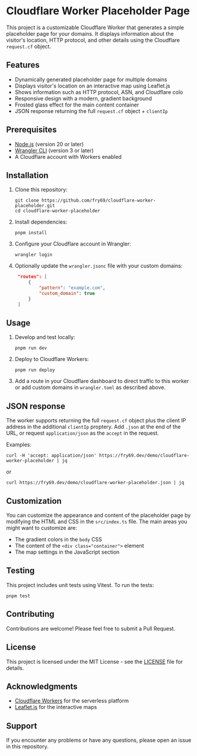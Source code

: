 # Cloudflare Worker Placeholder Page

This project is a customizable Cloudflare Worker that generates a simple placeholder page for your domains. It displays information about the visitor's location, HTTP protocol, and other details using the Cloudflare `request.cf` object.

## Features

- Dynamically generated placeholder page for multiple domains
- Displays visitor's location on an interactive map using Leaflet.js
- Shows information such as HTTP protocol, ASN, and Cloudflare colo
- Responsive design with a modern, gradient background
- Frosted glass effect for the main content container
- JSON response returning the full `request.cf` object + `clientIp`

## Prerequisites

- [Node.js](https://nodejs.org/) (version 20 or later)
- [Wrangler CLI](https://developers.cloudflare.com/workers/cli-wrangler/install-update) (version 3 or later)
- A Cloudflare account with Workers enabled

## Installation

1. Clone this repository:
   ```
   git clone https://github.com/fry69/cloudflare-worker-placeholder.git
   cd cloudflare-worker-placeholder
   ```

2. Install dependencies:
   ```
   pnpm install
   ```

3. Configure your Cloudflare account in Wrangler:
   ```
   wrangler login
   ```

4. Optionally update the `wrangler.jsonc` file with your custom domains:
   ```json
	"routes": [
		{
			"pattern": "example.com",
			"custom_domain": true
		}
	]
   ```

## Usage

1. Develop and test locally:
   ```
   pnpm run dev
   ```

2. Deploy to Cloudflare Workers:
   ```
   pnpm run deploy
   ```

3. Add a route in your Cloudflare dashboard to direct traffic to this worker or add custom domains in `wrangler.toml` as described above.

## JSON response

The worker supports returning the full `request.cf` object plus the client IP address in the additional `clientIp` proptery. Add `.json` at the end of the URL, or request `application/json` as the `accept` in the request.

Examples:

```shell
curl -H 'accept: application/json' https://fry69.dev/demo/cloudflare-worker-placeholder | jq
```

or

```shell
curl https://fry69.dev/demo/cloudflare-worker-placeholder.json | jq
```

## Customization

You can customize the appearance and content of the placeholder page by modifying the HTML and CSS in the `src/index.ts` file. The main areas you might want to customize are:

- The gradient colors in the `body` CSS
- The content of the `<div class="container">` element
- The map settings in the JavaScript section

## Testing

This project includes unit tests using Vitest. To run the tests:

```
pnpm test
```

## Contributing

Contributions are welcome! Please feel free to submit a Pull Request.

## License

This project is licensed under the MIT License - see the [LICENSE](LICENSE) file for details.

## Acknowledgments

- [Cloudflare Workers](https://workers.cloudflare.com/) for the serverless platform
- [Leaflet.js](https://leafletjs.com/) for the interactive maps

## Support

If you encounter any problems or have any questions, please open an issue in this repository.
